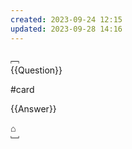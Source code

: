```yaml
---
created: 2023-09-24 12:15
updated: 2023-09-28 14:16
---
```




﹇<br>
{{Question}}

#card 

{{Answer}}

⌂
<br>﹈<br>